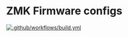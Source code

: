 # ZMK Firmware configs

[![.github/workflows/build.yml](https://github.com/amandeepsp/zmk-config/actions/workflows/build.yml/badge.svg)](https://github.com/amandeepsp/zmk-confg/actions/workflows/build.yml)


